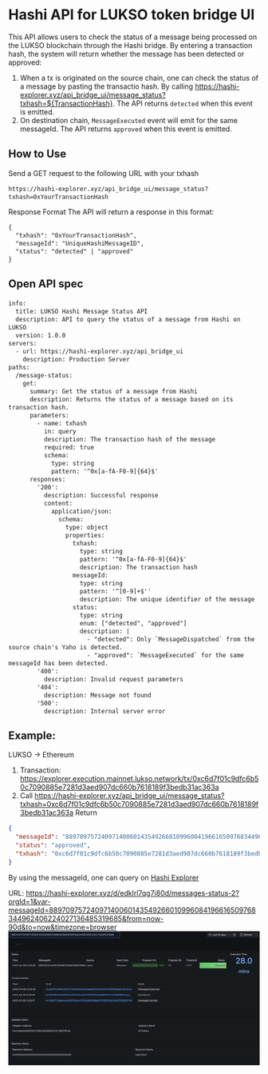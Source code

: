 # Hashi API for LUKSO token bridge UI

This API allows users to check the status of a message being processed on the LUKSO blockchain through the Hashi bridge. By entering a transaction hash, the system will return whether the message has been detected or approved:

1. When a tx is originated on the source chain, one can check the status of a message by pasting the transactio hash. By calling https://hashi-explorer.xyz/api_bridge_ui/message_status?txhash=${TransactionHash}. The API returns `detected` when this event is emitted.
2. On destination chain, `MessageExecuted` event will emit for the same messageId. The API returns `approved` when this event is emitted.

## How to Use

Send a GET request to the following URL with your txhash

```
https://hashi-explorer.xyz/api_bridge_ui/message_status?txhash=0xYourTransactionHash
```

Response Format
The API will return a response in this format:

```
{
  "txhash": "0xYourTransactionHash",
  "messageId": "UniqueHashiMessageID",
  "status": "detected" | "approved"
}
```

## Open API spec

```openapi: 3.0.0
info:
  title: LUKSO Hashi Message Status API
  description: API to query the status of a message from Hashi on LUKSO
  version: 1.0.0
servers:
  - url: https://hashi-explorer.xyz/api_bridge_ui
    description: Production Server
paths:
  /message-status:
    get:
      summary: Get the status of a message from Hashi
      description: Returns the status of a message based on its transaction hash.
      parameters:
        - name: txhash
          in: query
          description: The transaction hash of the message
          required: true
          schema:
            type: string
            pattern: '^0x[a-fA-F0-9]{64}$'
      responses:
        '200':
          description: Successful response
          content:
            application/json:
              schema:
                type: object
                properties:
                  txhash:
                    type: string
                    pattern: '^0x[a-fA-F0-9]{64}$'
                    description: The transaction hash
                  messageId:
                    type: string
                    pattern: '^[0-9]+$''
                    description: The unique identifier of the message
                  status:
                    type: string
                    enum: ["detected", "approved"]
                    description: |
                      - "detected": Only `MessageDispatched` from the source chain's Yaho is detected.
                      - "approved": `MessageExecuted` for the same messageId has been detected.
        '400':
          description: Invalid request parameters
        '404':
          description: Message not found
        '500':
          description: Internal server error
```

## Example:

LUKSO -> Ethereum

1. Transaction: https://explorer.execution.mainnet.lukso.network/tx/0xc6d7f01c9dfc6b50c7090885e7281d3aed907dc660b7618189f3bedb31ac363a
2. Call https://hashi-explorer.xyz/api_bridge_ui/message_status?txhash=0xc6d7f01c9dfc6b50c7090885e7281d3aed907dc660b7618189f3bedb31ac363a
   Return

```json
{
  "messageId": "88970975724097140060143549266010996084196616509768344962406224027136485319685",
  "status": "approved",
  "txhash": "0xc6d7f01c9dfc6b50c7090885e7281d3aed907dc660b7618189f3bedb31ac363a"
}
```

By using the messageId, one can query on [Hashi Explorer](https://hashi-explorer.xyz)

URL: https://hashi-explorer.xyz/d/edklrl7qg7i80d/messages-status-2?orgId=1&var-messageId=88970975724097140060143549266010996084196616509768344962406224027136485319685&from=now-90d&to=now&timezone=browser  
![](../static/img/hashi-explorer-example.png)
